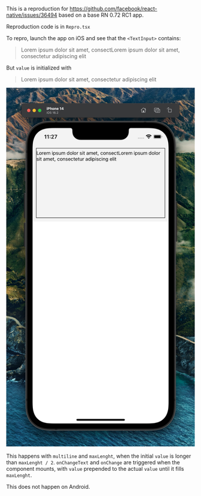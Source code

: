 This is a reproduction for https://github.com/facebook/react-native/issues/36494 based on a base RN 0.72 RC1 app.

Reproduction code is in `Repro.tsx`

To repro, launch the app on iOS and see that the `<TextInput>` contains:

> Lorem ipsum dolor sit amet, consectLorem ipsum dolor sit amet, consectetur adipiscing elit

But `value` is initialized with

> Lorem ipsum dolor sit amet, consectetur adipiscing elit

![](SCR-20230413-kkgn.jpeg)

This happens with `multiline` and `maxLenght`, when the initial `value` is longer than `maxLenght / 2`. `onChangeText` and `onChange` are triggered when the component mounts, with `value` prepended to the actual `value` until it fills `maxLenght`.

This does not happen on Android.
